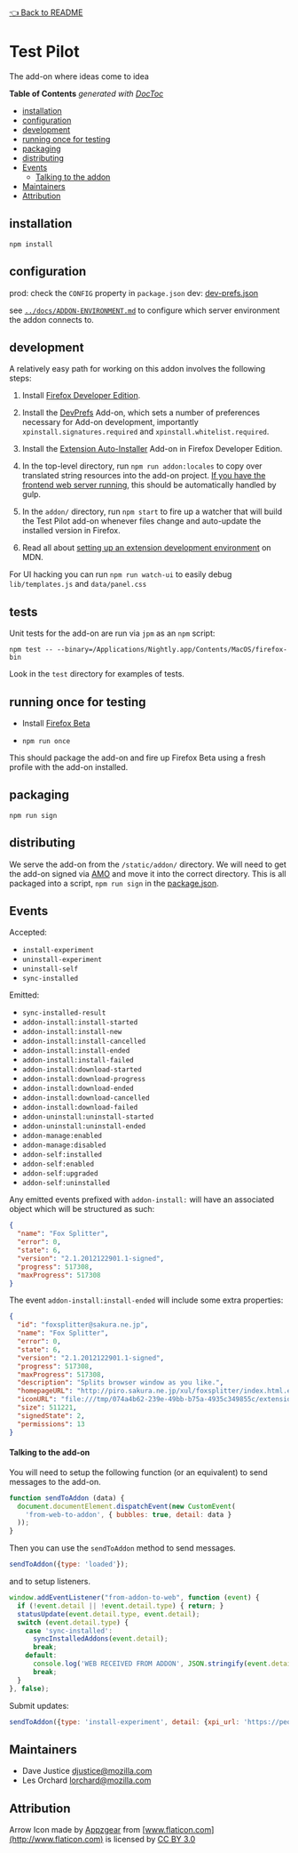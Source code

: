 [👈 Back to README](../README.md)

# Test Pilot
The add-on where ideas come to idea

<!-- START doctoc generated TOC please keep comment here to allow auto update -->
<!-- DON'T EDIT THIS SECTION, INSTEAD RE-RUN doctoc TO UPDATE -->
**Table of Contents**  *generated with [DocToc](https://github.com/thlorenz/doctoc)*

- [installation](#installation)
- [configuration](#configuration)
- [development](#development)
- [running once for testing](#running-once-for-testing)
- [packaging](#packaging)
- [distributing](#distributing)
- [Events](#events)
    - [Talking to the addon](#talking-to-the-addon)
- [Maintainers](#maintainers)
- [Attribution](#attribution)

<!-- END doctoc generated TOC please keep comment here to allow auto update -->

## installation

`npm install`

## configuration

prod: check the `CONFIG` property in `package.json`
dev: [dev-prefs.json](dev-prefs.json)

see [`../docs/ADDON-ENVIRONMENT.md`](../docs/ADDON-ENVIRONMENT.md) to configure which server environment the addon connects to.

## development

A relatively easy path for working on this addon involves the following steps:

1. Install [Firefox Developer Edition][devedition].

1. Install the [DevPrefs][devprefs] Add-on, which sets a number of preferences
   necessary for Add-on development, importantly `xpinstall.signatures.required`
   and `xpinstall.whitelist.required`.

1. Install the [Extension Auto-Installer][autoinstaller] Add-on in Firefox
   Developer Edition.

1. In the top-level directory, run `npm run addon:locales` to copy over
   translated string resources into the add-on project. [If you have the frontend
   web server running][quickstart], this should be automatically handled by gulp.

1. In the `addon/` directory, run `npm start` to fire up a watcher that will
   build the Test Pilot add-on whenever files change and auto-update the
   installed version in Firefox.

1. Read all about [setting up an extension development
   environment][extensiondev] on MDN.

[devedition]: https://www.mozilla.org/en-US/firefox/developer/
[devprefs]: https://addons.mozilla.org/en-US/firefox/addon/devprefs/
[autoinstaller]: https://addons.mozilla.org/en-US/firefox/addon/autoinstaller/
[extensiondev]: https://developer.mozilla.org/en-US/Add-ons/Setting_up_extension_development_environment
[quickstart]: ../docs/development/quickstart.md

For UI hacking you can run `npm run watch-ui` to easily debug `lib/templates.js` and `data/panel.css`

## tests

Unit tests for the add-on are run via `jpm` as an `npm` script:

```
npm test -- --binary=/Applications/Nightly.app/Contents/MacOS/firefox-bin
```

Look in the `test` directory for examples of tests.

## running once for testing

* Install [Firefox Beta][fxbeta]

* `npm run once`

This should package the add-on and fire up Firefox Beta using a fresh profile
with the add-on installed.

[fxbeta]: https://www.mozilla.org/en-US/firefox/channel/#beta

## packaging

`npm run sign`

## distributing

We serve the add-on from the `/static/addon/` directory. We will need
to get the add-on signed via [AMO](http://addons.mozilla.org/) and move
it into the correct directory. This is all packaged into a script,
`npm run sign` in the [package.json](./package.json).

## Events

Accepted:
* `install-experiment`
* `uninstall-experiment`
* `uninstall-self`
* `sync-installed`

Emitted:
* `sync-installed-result`
* `addon-install:install-started`
* `addon-install:install-new`
* `addon-install:install-cancelled`
* `addon-install:install-ended`
* `addon-install:install-failed`
* `addon-install:download-started`
* `addon-install:download-progress`
* `addon-install:download-ended`
* `addon-install:download-cancelled`
* `addon-install:download-failed`
* `addon-uninstall:uninstall-started`
* `addon-uninstall:uninstall-ended`
* `addon-manage:enabled`
* `addon-manage:disabled`
* `addon-self:installed`
* `addon-self:enabled`
* `addon-self:upgraded`
* `addon-self:uninstalled`

Any emitted events prefixed with `addon-install:` will have an associated object
which will be structured as such:

``` json
{
  "name": "Fox Splitter",
  "error": 0,
  "state": 6,
  "version": "2.1.2012122901.1-signed",
  "progress": 517308,
  "maxProgress": 517308
}

```
The event `addon-install:install-ended` will include some extra properties:

``` json
{
  "id": "foxsplitter@sakura.ne.jp",
  "name": "Fox Splitter",
  "error": 0,
  "state": 6,
  "version": "2.1.2012122901.1-signed",
  "progress": 517308,
  "maxProgress": 517308,
  "description": "Splits browser window as you like.",
  "homepageURL": "http://piro.sakura.ne.jp/xul/foxsplitter/index.html.en",
  "iconURL": "file:///tmp/074a4b62-239e-49bb-b75a-4935c349855c/extensions/foxsplitter@piro.sakura.ne.jp/icon.png",
  "size": 511221,
  "signedState": 2,
  "permissions": 13
}
```

#### Talking to the add-on

You will need to setup the following function (or an equivalent) to send messages to the add-on.

``` javascript
function sendToAddon (data) {
  document.documentElement.dispatchEvent(new CustomEvent(
    'from-web-to-addon', { bubbles: true, detail: data }
  ));
}
```
Then you can use the `sendToAddon` method to send messages.

``` javascript
sendToAddon({type: 'loaded'});
```
and to setup listeners.

``` javascript
window.addEventListener("from-addon-to-web", function (event) {
  if (!event.detail || !event.detail.type) { return; }
  statusUpdate(event.detail.type, event.detail);
  switch (event.detail.type) {
    case 'sync-installed':
      syncInstalledAddons(event.detail);
      break;
    default:
      console.log('WEB RECEIVED FROM ADDON', JSON.stringify(event.detail, null, ' '));
      break;
  }
}, false);
```

Submit updates:
``` javascript
sendToAddon({type: 'install-experiment', detail: {xpi_url: 'https://people.mozilla.com/~jhirsch/universal-search-addon/addon.xpi'}});
```

## Maintainers

* Dave Justice <djustice@mozilla.com>
* Les Orchard <lorchard@mozilla.com>

## Attribution

Arrow Icon made by
[Appzgear](http://www.flaticon.com/authors/appzgear) from
[www.flaticon.com](http://www.flaticon.com) is licensed by
[CC BY 3.0](http://creativecommons.org/licenses/by/3.0/)
